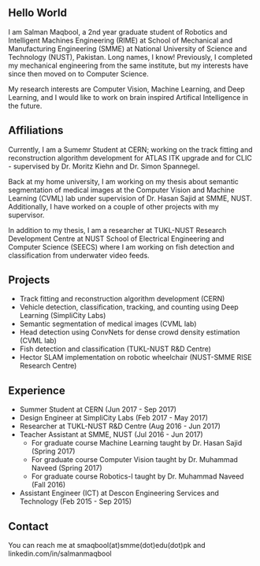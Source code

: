 ## Hello World

I am Salman Maqbool, a 2nd year graduate student of Robotics and Intelligent Machines Engineering (RIME) at School of Mechanical and Manufacturing Engineering (SMME) at National University of Science and Technology (NUST), Pakistan. Long names, I know! Previously, I completed my mechanical engineering from the same institute, but my interests have since then moved on to Computer Science.

My research interests are Computer Vision, Machine Learning, and Deep Learning, and I would like to work on brain inspired Artifical Intelligence in the future.

## Affiliations
Currently, I am a Sumemr Student at CERN; working on the track fitting and reconstruction algorithm development for ATLAS ITK upgrade and for CLIC - supervised by Dr. Moritz Kiehn and Dr. Simon Spannegel. 

Back at my home university, I am working on my thesis about semantic segmentation of medical images at the Computer Vision and Machine Learning (CVML) lab under supervision of Dr. Hasan Sajid at SMME, NUST. Additionally, I have worked on a couple of other projects with my supervisor.

In addition to my thesis, I am a researcher at TUKL-NUST Research Development Centre at NUST School of Electrical Engineering and Computer Science (SEECS) where I am working on fish detection and classification from underwater video feeds.

## Projects

- Track fitting and reconstruction algorithm development (CERN)
- Vehicle detection, classification, tracking, and counting using Deep Learning (SimpliCity Labs)
- Semantic segmentation of medical images (CVML lab)
- Head detection using ConvNets for dense crowd density estimation (CVML lab)
- Fish detection and classification (TUKL-NUST R&D Centre)
- Hector SLAM implementation on robotic wheelchair (NUST-SMME RISE Research Centre)

## Experience

- Summer Student at CERN (Jun 2017 - Sep 2017)
- Design Engineer at SimpliCity Labs (Feb 2017 - May 2017)
- Researcher at TUKL-NUST R&D Centre (Aug 2016 - Jun 2017)
- Teacher Assistant at SMME, NUST (Jul 2016 - Jun 2017)
  - For graduate course Machine Learning taught by Dr. Hasan Sajid (Spring 2017)
  - For graduate course Computer Vision taught by Dr. Muhammad Naveed (Spring 2017)
  - For graduate course Robotics-I taught by Dr. Muhammad Naveed (Fall 2016)
- Assistant Engineer (ICT) at Descon Engineering Services and Technology (Feb 2015 - Sep 2015)

## Contact

You can reach me at smaqbool(at)smme(dot)edu(dot)pk
and
linkedin.com/in/salmanmaqbool
